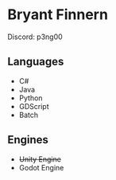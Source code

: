 # Bryant Finnern
Discord: p3ng00

## Languages
* C#
* Java
* Python
* GDScript
* Batch

## Engines
* ~~Unity Engine~~
* Godot Engine

